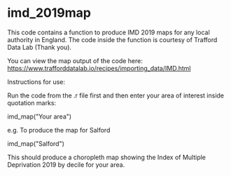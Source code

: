 # imd_2019map
This code contains a function to produce IMD 2019 maps for any local authority in England. The code inside the function is courtesy of Trafford Data Lab (Thank you).

You can view the map output of the code here: https://www.trafforddatalab.io/recipes/importing_data/IMD.html

Instructions for use:

Run the code from the .r file first and then enter your area of interest inside quotation marks:

imd_map("Your area")

e.g. To produce the map for Salford

imd_map("Salford")

This should produce a choropleth map showing the Index of Multiple Deprivation 2019 by decile for your area.
